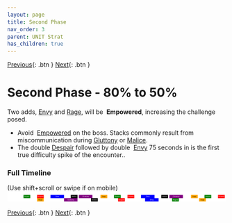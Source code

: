 ```yaml
---
layout: page
title: Second Phase
nav_order: 3
parent: UNIT Strat
has_children: true
---
```


[Previous](split1.html){: .btn } [Next](phase2/seq1.html){: .btn }

# Second Phase - 80% to 50%

Two adds, [Envy] and [Rage], will be <img class="inline empowered_add"> **Empowered**, increasing the challenge posed.

- Avoid <img class="inline empowered"> [Empowered] on the boss. Stacks commonly result from miscommunication during [Gluttony] or [Malice].
- The double [Despair] followed by double <img class="inline empowered_add"> [Envy] 75 seconds in is the first true difficulty spike of the encounter..

### Full Timeline
<div class="smalltext">(Use shift+scroll or swipe if on mobile)</div>
<div class="timeline-display">
  <img class="timeline-img" src="../timelines/images/phase2/full.svg">
</div>


[Previous](split1.html){: .btn } [Next](phase2/seq1.html){: .btn }

[Envy]: ../mechanics/aspects/envy.md
[Rage]: ../mechanics/aspects/rage.md
[Gluttony]: ../mechanics/aspects/gluttony.md
[Malice]: ../mechanics/aspects/malice.md
[Despair]: ../mechanics/aspects/despair.html
[Empowered]: https://wiki.guildwars2.com/wiki/Empowered_(Cerus)